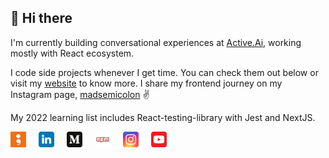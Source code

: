 ## 👋 Hi there

I'm currently building conversational experiences at [Active.Ai](https://active.ai), working mostly with React ecosystem.

I code side projects whenever I get time. You can check them out below or visit my [website](https://dheerajmahra.now.sh) to know more. I share my frontend journey on my Instagram page, [madsemicolon](https://instagram.com/madsemicolon/) ✌️

My 2022 learning list includes React-testing-library with Jest and NextJS.

<div style="display:flex; justify-content:space-between; width: 250px;">
    <a href="https://instagram.com/madsemicolon/" target="__blank">
        <img src="https://raw.githubusercontent.com/DheerajMahra/image-hosting/main/madsemicolon.png" width="25" height="25">
    </a>
    <a href="https://www.linkedin.com/in/dheerajmahra" target="__blank">
        <img src="https://raw.githubusercontent.com/DheerajMahra/image-hosting/main/linkedin.svg" width="25" height="25">
    </a>
    <a href="https://medium.com/@dheerajmahra/" target="__blank">
        <img src="https://raw.githubusercontent.com/DheerajMahra/image-hosting/main/medium-icon.svg" width="25" height="25">
    </a>
    <a href="https://www.npmjs.com/~dheerajmahra" target="__blank">
        <img src="https://raw.githubusercontent.com/DheerajMahra/image-hosting/main/npm-icon.svg" width="25" height="25">
    </a>
    <a href="https://instagram.com/dheeraj_mahra" target="__blank">
        <img src="https://raw.githubusercontent.com/DheerajMahra/image-hosting/main/instagram-icon.svg" width="25" height="25">
    </a>
    <a href="https://www.youtube.com/channel/UCKtmVQUUX7gRDpdhicUGJhA?view_as=subscriber" target="__blank">
        <img src="https://raw.githubusercontent.com/DheerajMahra/image-hosting/main/youtube-icon.svg" width="25" height="25">
    </a>
</div>
